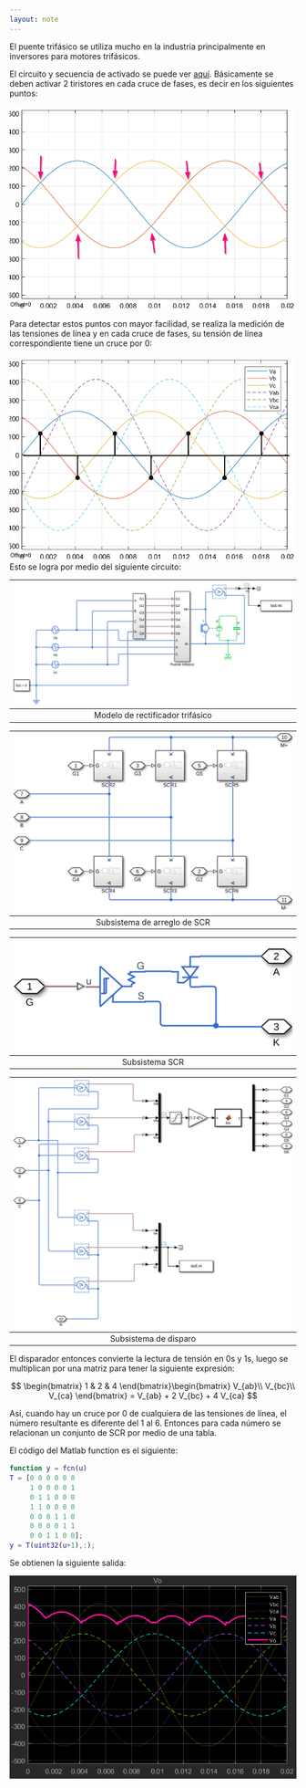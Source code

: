 ```yaml
---
layout: note
---
```


El puente trifásico se utiliza mucho en la industria principalmente en inversores para motores trifásicos.

El circuito y secuencia de activado se puede ver [aquí](https://riverraid17.files.wordpress.com/2010/03/electronica-de-potencia-rashid-espanol.pdf#page=178). Básicamente se deben activar 2 tiristores en cada cruce de fases, es decir en los siguientes puntos:

![Cruce de fases marcadas con flechas](../../img/cruce-fases.png)

Para detectar estos puntos con mayor facilidad, se realiza la medición de las tensiones de línea y en cada cruce de fases, su tensión de línea correspondiente tiene un cruce por 0:

![Cruce por 0 de tensiones de línea y cruces de fase marcados](../../img/linea-fase-cruce-cero.png)
Esto se logra por medio del siguiente circuito:

| ![Modelo en Simulink de SCR](../../img/sim-rectificador-trifasico-motor.svg) |
| :-:                                                                          |
| Modelo de rectificador trifásico                                             |

| ![Modelo en Simulink de SCR](../../img/sim-rectificador-trifasico-scr.svg) |
| :-:                                                                        |
| Subsistema de arreglo de SCR                                               |

| ![Modelo en Simulink de SCR](../../img/sim-scr.svg) |
| :-:                                                 |
| Subsistema SCR                                      |

| ![Modelo en Simulink de SCR](../../img/sim-rectificador-trifasico-disparo.svg) |
| :-:                                                                            |
| Subsistema de disparo                                                          |

El disparador entonces convierte la lectura de tensión en 0s y 1s, luego se multiplican por una matriz para tener la siguiente expresión:

$$
\begin{bmatrix}
    1 & 2 & 4
\end{bmatrix}\begin{bmatrix}
    V_{ab}\\
    V_{bc}\\
    V_{ca}
\end{bmatrix} = V_{ab} + 2 V_{bc} + 4 V_{ca}
$$

Así, cuando hay un cruce por 0 de cualquiera de las tensiones de línea, el número resultante es diferente del 1 al 6. Entonces para cada número se relacionan un conjunto de SCR por medio de una tabla.

El código del Matlab function es el siguiente:

```matlab
function y = fcn(u)
T = [0 0 0 0 0 0
     1 0 0 0 0 1
     0 1 1 0 0 0
     1 1 0 0 0 0
     0 0 0 1 1 0
     0 0 0 0 1 1
     0 0 1 1 0 0];
y = T(uint32(u+1),:);
```

Se obtienen la siguiente salida:

![Tensiones de salida, línea y fases](../../img/salida-tension-motor-lineas-fases-rectificador-trifasico.png)
